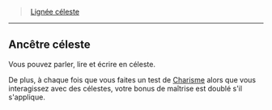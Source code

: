 ﻿---
!GenericItem
Id: sorcerer_celestial_hd.md#ancêtre-céleste
ParentLink: sorcerer_celestial_hd.md#lignée-céleste
Name: Ancêtre céleste
ParentName: Lignée céleste
NameLevel: 2
Attributes:
  Name: Ancêtre céleste
  Markdown: >+
    ## <!--Name-->Ancêtre céleste<!--/Name-->


    Vous pouvez parler, lire et écrire en céleste.


    De plus, à chaque fois que vous faites un test de [Charisme](hd_abilities_charisma.md) alors que vous interagissez avec des célestes, votre bonus de maîtrise est doublé s'il s'applique.

AttributesDictionary: >+
  Name: Ancêtre céleste

  Markdown: >+

    ## <!--Name-->Ancêtre céleste<!--/Name-->





    Vous pouvez parler, lire et écrire en céleste.





    De plus, à chaque fois que vous faites un test de [Charisme](hd_abilities_charisma.md) alors que vous interagissez avec des célestes, votre bonus de maîtrise est doublé s'il s'applique.



---
> [Lignée céleste](hd_sorcerer_celestial.md)

---

## Ancêtre céleste

Vous pouvez parler, lire et écrire en céleste.

De plus, à chaque fois que vous faites un test de [Charisme](hd_abilities_charisma.md) alors que vous interagissez avec des célestes, votre bonus de maîtrise est doublé s'il s'applique.

